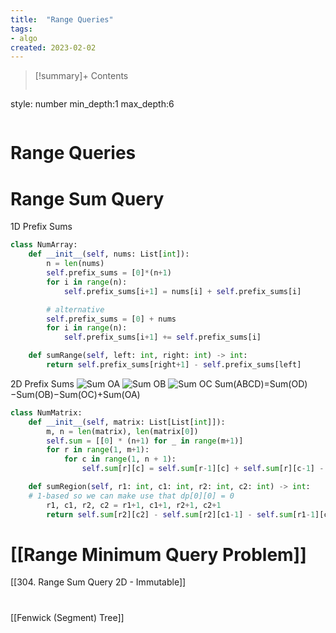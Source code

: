 ```yaml
---
title:  "Range Queries"
tags:
- algo
created: 2023-02-02
---
```


>[!summary]+ Contents
>```toc
style: number
min_depth:1
max_depth:6 
>```


# Range Queries

# Range Sum Query
1D Prefix Sums
```python
class NumArray:
    def __init__(self, nums: List[int]):
        n = len(nums)
        self.prefix_sums = [0]*(n+1)
        for i in range(n):
            self.prefix_sums[i+1] = nums[i] + self.prefix_sums[i]

		# alternative
		self.prefix_sums = [0] + nums
		for i in range(n):
            self.prefix_sums[i+1] += self.prefix_sums[i]

    def sumRange(self, left: int, right: int) -> int:
        return self.prefix_sums[right+1] - self.prefix_sums[left]

```

2D Prefix Sums
![Sum OA](https://leetcode.com/static/images/courses/sum_oa.png)
![Sum OB](https://leetcode.com/static/images/courses/sum_ob.png)
![Sum OC](https://leetcode.com/static/images/courses/sum_oc.png)
Sum(ABCD)=Sum(OD)−Sum(OB)−Sum(OC)+Sum(OA)

```python
class NumMatrix:
    def __init__(self, matrix: List[List[int]]):
        m, n = len(matrix), len(matrix[0])
        self.sum = [[0] * (n+1) for _ in range(m+1)] 
        for r in range(1, m+1):
            for c in range(1, n + 1):
                self.sum[r][c] = self.sum[r-1][c] + self.sum[r][c-1] - self.sum[r-1][c-1] + matrix[r-1][c-1]

    def sumRegion(self, r1: int, c1: int, r2: int, c2: int) -> int:
    # 1-based so we can make use that dp[0][0] = 0
        r1, c1, r2, c2 = r1+1, c1+1, r2+1, c2+1  
        return self.sum[r2][c2] - self.sum[r2][c1-1] - self.sum[r1-1][c2] + self.sum[r1-1][c1-1]
```



# [[Range Minimum Query Problem]]

[[304. Range Sum Query 2D - Immutable]]

# 

[[Fenwick (Segment) Tree]]